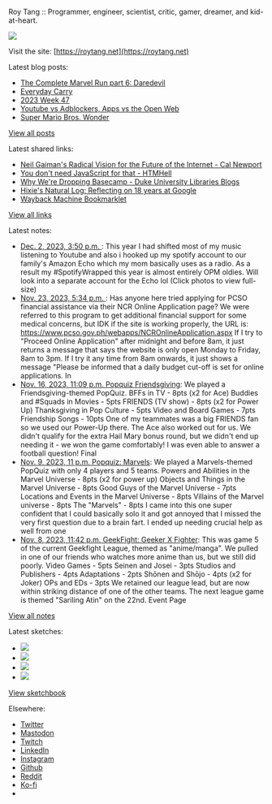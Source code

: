 Roy Tang :: Programmer, engineer, scientist, critic, gamer, dreamer, and kid-at-heart.

![](https://roytang.net/static/img/profile.jpg)

Visit the site: [https://roytang.net](https://roytang.net)

Latest blog posts:

- [The Complete Marvel Run part 6: Daredevil](https://roytang.net/2023/11/cmr-daredevil/)
- [Everyday Carry](https://roytang.net/2023/11/everyday-carry/)
- [2023 Week 47](https://roytang.net/2023/11/2023-week-47/)
- [Youtube vs Adblockers, Apps vs the Open Web](https://roytang.net/2023/11/youtube-adblockers/)
- [Super Mario Bros. Wonder](https://roytang.net/2023/11/mario-wonder/)

[View all posts](https://roytang.net/blog)

Latest shared links:

- [Neil Gaiman&#x27;s Radical Vision for the Future of the Internet - Cal Newport](https://roytang.net/2023/12/a0645497e08f19f9839d45edd2db1e51/)
- [You don&#x27;t need JavaScript for that - HTMHell](https://roytang.net/2023/12/42956cb4bd47506173a8f26ad6bacff7/)
- [Why We&#x27;re Dropping Basecamp - Duke University Libraries Blogs](https://roytang.net/2023/12/24117e5b08418d70cf9657354b373064/)
- [Hixie&#x27;s Natural Log: Reflecting on 18 years at Google](https://roytang.net/2023/12/1767af0e342a79b387ee661c5d7e8cb1/)
- [Wayback Machine Bookmarklet](https://roytang.net/2023/11/57649cb49f3fe44691aea51f6187992c/)

[View all links](https://roytang.net/links)

Latest notes:

- [Dec. 2, 2023, 3:50 p.m. ](https://roytang.net/2023/12/111509729930849977/): This year I had shifted most of my music listening to Youtube and also i hooked up my spotify account to our family&#x27;s Amazon Echo which my mom basically uses as a radio. As a result my #SpotifyWrapped this year is almost entirely OPM oldies. Will look into a separate account for the Echo lol (Click photos to view full-size)
- [Nov. 23, 2023, 5:34 p.m. ](https://roytang.net/2023/11/kaf5a9k/): Has anyone here tried applying for PCSO financial assistance via their NCR Online Application page? We were referred to this program to get additional financial support for some medical concerns, but IDK if the site is working properly, the URL is: https://www.pcso.gov.ph/webapps/NCROnlineApplication.aspx If I try to &quot;Proceed Online Application&quot; after midnight and before 8am, it just returns a message that says the website is only open Monday to Friday, 8am to 3pm. If I try it any time from 8am onwards, it just shows a message &quot;Please be informed that a daily budget cut-off is set for online applications. In
- [Nov. 16, 2023, 11:09 p.m. Popquiz Friendsgiving](https://roytang.net/2023/11/popquiz-friendsgiving/): We played a Friendsgiving-themed PopQuiz. BFFs in TV - 8pts (x2 for Ace) Buddies and #Squads in Movies - 5pts FRIENDS (TV show) - 8pts (x2 for Power Up) Thanksgiving in Pop Culture - 5pts Video and Board Games - 7pts Friendship Songs - 10pts One of my teammates was a big FRIENDS fan so we used our Power-Up there. The Ace also worked out for us. We didn&#x27;t qualify for the extra Hail Mary bonus round, but we didn&#x27;t end up needing it - we won the game comfortably! I was even able to answer a football question! Final
- [Nov. 9, 2023, 11 p.m. Popquiz: Marvels](https://roytang.net/2023/11/popquiz-marvels/): We played a Marvels-themed PopQuiz with only 4 players and 5 teams. Powers and Abilities in the Marvel Universe - 8pts (x2 for power up) Objects and Things in the Marvel Universe - 8pts Good Guys of the Marvel Universe - 7pts Locations and Events in the Marvel Universe - 8pts Villains of the Marvel universe - 8pts The &quot;Marvels&quot; - 8pts I came into this one super confident that I could basically solo it and got annoyed that I missed the very first question due to a brain fart. I ended up needing crucial help as well from one
- [Nov. 8, 2023, 11:42 p.m. GeekFight: Geeker X Fighter](https://roytang.net/2023/11/geekfight-league-5/): This was game 5 of the current Geekfight League, themed as &quot;anime/manga&quot;. We pulled in one of our friends who watches more anime than us, but we still did poorly. Video Games - 5pts Seinen and Josei - 3pts Studios and Publishers - 4pts Adaptations - 2pts Shōnen and Shōjo - 4pts (x2 for Joker) OPs and EDs - 3pts We retained our league lead, but are now within striking distance of one of the other teams. The next league game is themed &quot;Sariling Atin&quot; on the 22nd. Event Page

[View all notes](https://roytang.net/notes)

Latest sketches:


- ![](https://roytang.net/media/cache/c3/52/c3524701d7d18fa2b6b280d4437c7ba1.jpg)
- ![](https://roytang.net/media/cache/b8/6e/b86e3f7c5db451a5bf40260cdf52e2c0.jpg)
- ![](https://roytang.net/media/cache/09/11/09119bc377da2a1bf7e9d18251a6b7a6.jpg)
- ![](https://roytang.net/media/cache/3c/7d/3c7d410c1cd355b7897272dd51e3b61a.jpg)

[View sketchbook](https://roytang.net/albums/sketchbook)


Elsewhere:

- [Twitter](https://twitter.com/roytang)
- [Mastodon](https://indieweb.social/@roytang)
- [Twitch](https://twitch.tv/twitchyroy)
- [LinkedIn](https://www.linkedin.com/in/roytang)
- [Instagram](https://instagram.com/roytang0400)
- [Github](https://github.com/roytang)
- [Reddit](https://reddit.com/u/hungryroy)
- [Ko-fi](https://ko-fi.com/roytang)
- [](mailto:hello@roytang.net)